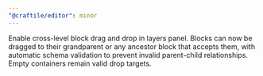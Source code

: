 ```yaml
---
"@craftile/editor": minor
---
```


Enable cross-level block drag and drop in layers panel. Blocks can now be dragged to their grandparent or any ancestor block that accepts them, with automatic schema validation to prevent invalid parent-child relationships. Empty containers remain valid drop targets.
